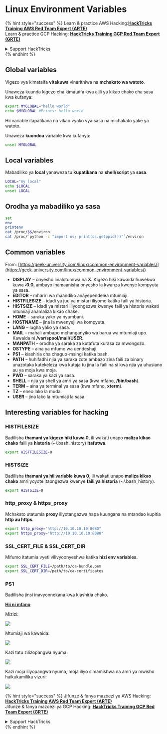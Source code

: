 # Linux Environment Variables

{% hint style="success" %}
Learn & practice AWS Hacking:<img src="/.gitbook/assets/arte.png" alt="" data-size="line">[**HackTricks Training AWS Red Team Expert (ARTE)**](https://training.hacktricks.xyz/courses/arte)<img src="/.gitbook/assets/arte.png" alt="" data-size="line">\
Learn & practice GCP Hacking: <img src="/.gitbook/assets/grte.png" alt="" data-size="line">[**HackTricks Training GCP Red Team Expert (GRTE)**<img src="/.gitbook/assets/grte.png" alt="" data-size="line">](https://training.hacktricks.xyz/courses/grte)

<details>

<summary>Support HackTricks</summary>

* Check the [**subscription plans**](https://github.com/sponsors/carlospolop)!
* **Join the** 💬 [**Discord group**](https://discord.gg/hRep4RUj7f) or the [**telegram group**](https://t.me/peass) or **follow** us on **Twitter** 🐦 [**@hacktricks\_live**](https://twitter.com/hacktricks\_live)**.**
* **Share hacking tricks by submitting PRs to the** [**HackTricks**](https://github.com/carlospolop/hacktricks) and [**HackTricks Cloud**](https://github.com/carlospolop/hacktricks-cloud) github repos.

</details>
{% endhint %}

## Global variables

Vigezo vya kimataifa **vitakuwa** vinarithiwa na **mchakato wa watoto**.

Unaweza kuunda kigezo cha kimataifa kwa ajili ya kikao chako cha sasa kwa kufanya:
```bash
export MYGLOBAL="hello world"
echo $MYGLOBAL #Prints: hello world
```
Hii variable itapatikana na vikao vyako vya sasa na michakato yake ya watoto.

Unaweza **kuondoa** variable kwa kufanya:
```bash
unset MYGLOBAL
```
## Local variables

Mabadiliko ya **local** yanaweza tu **kupatikana** na **shell/script** ya **sasa**.
```bash
LOCAL="my local"
echo $LOCAL
unset LOCAL
```
## Orodha ya mabadiliko ya sasa
```bash
set
env
printenv
cat /proc/$$/environ
cat /proc/`python -c "import os; print(os.getppid())"`/environ
```
## Common variables

From: [https://geek-university.com/linux/common-environment-variables/](https://geek-university.com/linux/common-environment-variables/)

* **DISPLAY** – onyesho linalotumiwa na **X**. Kigezo hiki kawaida huwekwa kuwa **:0.0**, ambayo inamaanisha onyesho la kwanza kwenye kompyuta ya sasa.
* **EDITOR** – mhariri wa maandiko anayependelea mtumiaji.
* **HISTFILESIZE** – idadi ya juu ya mistari iliyomo katika faili ya historia.
* **HISTSIZE** – Idadi ya mistari iliyoongezwa kwenye faili ya historia wakati mtumiaji anamaliza kikao chake.
* **HOME** – saraka yako ya nyumbani.
* **HOSTNAME** – jina la mwenyeji wa kompyuta.
* **LANG** – lugha yako ya sasa.
* **MAIL** – mahali ambapo mchanganyiko wa barua wa mtumiaji upo. Kawaida ni **/var/spool/mail/USER**.
* **MANPATH** – orodha ya saraka za kutafuta kurasa za mwongozo.
* **OSTYPE** – aina ya mfumo wa uendeshaji.
* **PS1** – kiashiria cha chaguo-msingi katika bash.
* **PATH** – huhifadhi njia ya saraka zote ambazo zina faili za binary unazotaka kutekeleza kwa kutaja tu jina la faili na si kwa njia ya uhusiano au ya moja kwa moja.
* **PWD** – saraka ya kazi ya sasa.
* **SHELL** – njia ya shell ya amri ya sasa (kwa mfano, **/bin/bash**).
* **TERM** – aina ya terminal ya sasa (kwa mfano, **xterm**).
* **TZ** – eneo lako la muda.
* **USER** – jina lako la mtumiaji la sasa.

## Interesting variables for hacking

### **HISTFILESIZE**

Badilisha **thamani ya kigezo hiki kuwa 0**, ili wakati unapo **maliza kikao chako** faili ya **historia** (\~/.bash\_history) **itafutwa**.
```bash
export HISTFILESIZE=0
```
### **HISTSIZE**

Badilisha **thamani ya hii variable kuwa 0**, ili wakati unapo **maliza kikao chako** amri yoyote itaongezwa kwenye **faili ya historia** (\~/.bash\_history).
```bash
export HISTSIZE=0
```
### http\_proxy & https\_proxy

Mchakato utatumia **proxy** iliyotangazwa hapa kuungana na mtandao kupitia **http au https**.
```bash
export http_proxy="http://10.10.10.10:8080"
export https_proxy="http://10.10.10.10:8080"
```
### SSL\_CERT\_FILE & SSL\_CERT\_DIR

Mifumo itatumia vyeti vilivyoonyeshwa katika **hizi env variables**.
```bash
export SSL_CERT_FILE=/path/to/ca-bundle.pem
export SSL_CERT_DIR=/path/to/ca-certificates
```
### PS1

Badilisha jinsi inavyoonekana kwa kiashiria chako.

[**Hii ni mfano**](https://gist.github.com/carlospolop/43f7cd50f3deea972439af3222b68808)

Mizizi:

![](<../.gitbook/assets/image (897).png>)

Mtumiaji wa kawaida:

![](<../.gitbook/assets/image (740).png>)

Kazi tatu zilizopangwa nyuma:

![](<../.gitbook/assets/image (145).png>)

Kazi moja iliyopangwa nyuma, moja iliyo simamishwa na amri ya mwisho haikukamilika vizuri:

![](<../.gitbook/assets/image (715).png>)


{% hint style="success" %}
Jifunze & fanya mazoezi ya AWS Hacking:<img src="/.gitbook/assets/arte.png" alt="" data-size="line">[**HackTricks Training AWS Red Team Expert (ARTE)**](https://training.hacktricks.xyz/courses/arte)<img src="/.gitbook/assets/arte.png" alt="" data-size="line">\
Jifunze & fanya mazoezi ya GCP Hacking: <img src="/.gitbook/assets/grte.png" alt="" data-size="line">[**HackTricks Training GCP Red Team Expert (GRTE)**<img src="/.gitbook/assets/grte.png" alt="" data-size="line">](https://training.hacktricks.xyz/courses/grte)

<details>

<summary>Support HackTricks</summary>

* Angalia [**mpango wa usajili**](https://github.com/sponsors/carlospolop)!
* **Jiunge na** 💬 [**kikundi cha Discord**](https://discord.gg/hRep4RUj7f) au [**kikundi cha telegram**](https://t.me/peass) au **fuata** sisi kwenye **Twitter** 🐦 [**@hacktricks\_live**](https://twitter.com/hacktricks\_live)**.**
* **Shiriki mbinu za hacking kwa kuwasilisha PRs kwa** [**HackTricks**](https://github.com/carlospolop/hacktricks) na [**HackTricks Cloud**](https://github.com/carlospolop/hacktricks-cloud) github repos.

</details>
{% endhint %}

